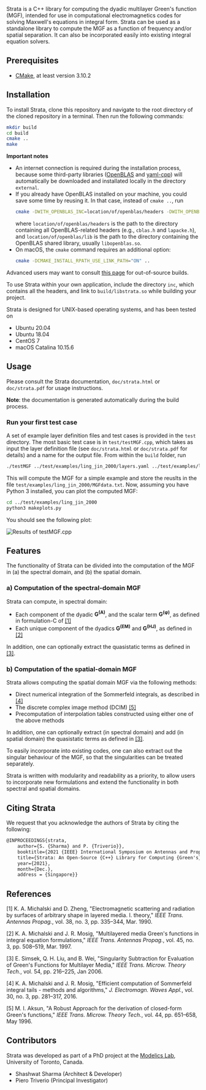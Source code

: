 Strata is a C++ library for computing the dyadic multilayer Green's function (MGF), intended for use in computational electromagnetics codes for solving Maxwell's equations in integral form.
Strata can be used as a standalone library to compute the MGF as a function of frequency and/or spatial separation.
It can also be incorporated easily into existing integral equation solvers.

## Prerequisites

* [CMake](https://cmake.org/), at least version 3.10.2

## Installation

To install Strata, clone this repository and navigate to the root directory of the cloned repository in a terminal. Then run the following commands:

```bash
mkdir build
cd build
cmake ..
make
```

**Important notes**

* An internet connection is required during the installation process, because some third-party libraries ([OpenBLAS](https://www.openblas.net/) and [yaml-cpp](https://github.com/jbeder/yaml-cpp)) will automatically be downloaded and installated locally in the directory `external`.
* If you already have OpenBLAS installed on your machine, you could save some time by reusing it. In that case, instead of `cmake ..`, run
   ```bash
   cmake -DWITH_OPENBLAS_INC=location/of/openblas/headers -DWITH_OPENBLAS_LIB=location/of/openblas/lib ..
   ```
   where `location/of/openblas/headers` is the path to the directory containing all OpenBLAS-related headers (e.g., `cblas.h` and `lapacke.h`), and `location/of/openblas/lib` is the path to the directory containing the OpenBLAS shared library, usually `libopenblas.so`.
* On macOS, the `cmake` command requires an additional option:
   ```bash
   cmake -DCMAKE_INSTALL_RPATH_USE_LINK_PATH="ON" ..
   ```

Advanced users may want to consult [this page](https://gitlab.kitware.com/cmake/community/-/wikis/FAQ#what-is-an-out-of-source-build) for out-of-source builds.

To use Strata within your own application, include the directory `inc`, which contains all the headers, and link to `build/libstrata.so` while building your project.

Strata is designed for UNIX-based operating systems, and has been tested on
* Ubuntu 20.04
* Ubuntu 18.04
* CentOS 7
* macOS Catalina 10.15.6

## Usage

Please consult the Strata documentation, `doc/strata.html` or `doc/strata.pdf` for usage instructions.

**Note**: the documentation is generated automatically during the build process.

### Run your first test case

A set of example layer definition files and test cases is provided in the `test` directory.
The most basic test case is in `test/testMGF.cpp`, which takes as input the layer definition file (see `doc/strata.html` or `doc/strata.pdf` for details) and a name for the output file.
From within the `build` folder, run

```bash
./testMGF ../test/examples/ling_jin_2000/layers.yaml ../test/examples/ling_jin_2000/MGFdata.txt
```

This will compute the MGF for a simple example and store the reuslts in the file `test/examples/ling_jin_2000/MGFdata.txt`.
Now, assuming you have Python 3 installed, you can plot the computed MGF:

```bash
cd ../test/examples/ling_jin_2000
python3 makeplots.py
```
You should see the following plot:

![Results of testMGF.cpp](https://github.com/modelics/strata/main/doc/source/figures/plots.png?raw=true)

## Features

The functionality of Strata can be divided into the computation of the MGF in (a) the spectral domain, and (b) the spatial domain.

### a) Computation of the spectral-domain MGF

   Strata can compute, in spectral domain:

   * Each component of the dyadic **G<sup>(A)</sup>**, and the scalar term **G<sup>(&#966;)</sup>**, as defined in formulation-C of [[1]](#mgf01)
   * Each unique component of the dyadics **G<sup>(EM)</sup>** and **G<sup>(HJ)</sup>**, as defined in [[2]](#mgf02)

   In addition, one can optionally extract the quasistatic terms as defined in [[3]](#qse01).

### b) Computation of the spatial-domain MGF

   Strata allows computing the spatial domain MGF via the following methods:

   * Direct numerical integration of the Sommerfeld integrals, as described in [[4]](#mgf03)
   * The discrete complex image method (DCIM) [[5]](#dcim01)
   * Precomputation of interpolation tables constructed using either one of the above methods

   In addition, one can optionally extract (in spectral domain) and add (in spatial domain) the quasistatic terms as defined in [[3]](#qse01).

   To easily incorporate into existing codes, one can also extract out the singular behaviour of the MGF, so that the singularities can be treated separately.

Strata is written with modularity and readability as a priority, to allow users to incorporate new formulations and extend the functionality in both spectral and spatial domains.

## Citing Strata

We request that you acknowledge the authors of Strata by citing the following:

```latex
@INPROCEEDINGS{strata,
	author={S. {Sharma} and P. {Triverio}},
	booktitle={2021 {IEEE} International Symposium on Antennas and Propagation and {USNC-URSI} Radio Science Meeting},
	title={Strata: An Open-Source {C++} Library for Computing {Green's} Functions for Layered Media},
	year={2021},
	month={Dec.},
	address = {Singapore}}
```

## References

<a name="mgf01"></a>[1] K. A. Michalski and D. Zheng, "Electromagnetic scattering and radiation by surfaces of arbitrary shape in layered media. I. theory," *IEEE Trans. Antennas Propag.*, vol. 38, no. 3, pp. 335–344, Mar. 1990.

<a name="mgf02"></a>[2] K. A. Michalski and J. R. Mosig, "Multilayered media Green's functions in integral equation formulations," *IEEE Trans. Antennas Propag.*, vol. 45, no. 3, pp. 508–519, Mar. 1997.

<a name="qse01"></a>[3] E. Simsek, Q. H. Liu, and B. Wei, "Singularity Subtraction for Evaluation of Green's Functions for Multilayer Media," *IEEE Trans. Microw. Theory Tech.*, vol. 54, pp. 216–225, Jan 2006.

<a name="mgf03"></a>[4] K. A. Michalski and J. R. Mosig, "Efficient computation of Sommerfeld integral tails - methods and algorithms," *J. Electromagn. Waves Appl.*, vol. 30, no. 3, pp. 281–317, 2016.

<a name="dcim01"></a>[5] M. I. Aksun, "A Robust Approach for the derivation of closed-form Green's functions," *IEEE Trans. Microw. Theory Tech.*, vol. 44, pp. 651–658, May 1996.

## Contributors

Strata was developed as part of a PhD project at the [Modelics Lab](http://modelics.org/), University of Toronto, Canada.

* Shashwat Sharma (Architect & Developer)
* Piero Triverio (Principal Investigator)

